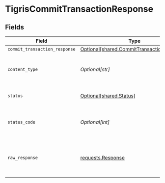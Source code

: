# TigrisCommitTransactionResponse


## Fields

| Field                                                                                              | Type                                                                                               | Required                                                                                           | Description                                                                                        |
| -------------------------------------------------------------------------------------------------- | -------------------------------------------------------------------------------------------------- | -------------------------------------------------------------------------------------------------- | -------------------------------------------------------------------------------------------------- |
| `commit_transaction_response`                                                                      | [Optional[shared.CommitTransactionResponse]](undefined/models/shared/committransactionresponse.md) | :heavy_minus_sign:                                                                                 | OK                                                                                                 |
| `content_type`                                                                                     | *Optional[str]*                                                                                    | :heavy_check_mark:                                                                                 | HTTP response content type for this operation                                                      |
| `status`                                                                                           | [Optional[shared.Status]](undefined/models/shared/status.md)                                       | :heavy_minus_sign:                                                                                 | Default error response                                                                             |
| `status_code`                                                                                      | *Optional[int]*                                                                                    | :heavy_check_mark:                                                                                 | HTTP response status code for this operation                                                       |
| `raw_response`                                                                                     | [requests.Response](https://requests.readthedocs.io/en/latest/api/#requests.Response)              | :heavy_minus_sign:                                                                                 | Raw HTTP response; suitable for custom response parsing                                            |